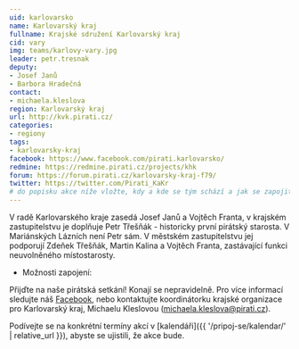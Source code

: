 ```yaml
---
uid: karlovarsko
name: Karlovarský kraj
fullname: Krajské sdružení Karlovarský kraj
cid: vary
img: teams/karlovy-vary.jpg
leader: petr.tresnak
deputy:
- Josef Janů
- Barbora Hradečná
contact:
- michaela.kleslova
region: Karlovarský kraj
url: http://kvk.pirati.cz/
categories:
- regiony
tags:
- karlovarsky-kraj
facebook: https://www.facebook.com/pirati.karlovarsko/
redmine: https://redmine.pirati.cz/projects/khk
forum: https://forum.pirati.cz/karlovarsky-kraj-f79/
twitter: https://twitter.com/Pirati_KaKr
# do popisku akce níže vložte, kdy a kde se tým schází a jak se zapojit
---
```


V radě Karlovarského kraje zasedá Josef Janů a Vojtěch Franta, v krajském zastupitelstvu je doplňuje Petr Třešňák - historicky první pirátský starosta. V Mariánských Lázních není Petr sám. V městském zastupitelstvu jej podporují Zdeňek Třešňák, Martin Kalina a Vojtěch Franta, zastávající funkci neuvolněného místostarosty.

* Možnosti zapojení:

Přijďte na naše pirátská setkání! Konají se nepravidelně. Pro více informací sledujte náš [Facebook](https://www.facebook.com/pg/pirati.karlovarsko/events/), nebo kontaktujte koordinátorku krajské organizace pro Karlovarský kraj, Michaelu Kleslovou (michaela.kleslova@pirati.cz).

Podívejte se na konkrétní termíny akcí v [kalendáři]({{ '/pripoj-se/kalendar/' | relative_url }}),
abyste se ujistili, že akce bude.
